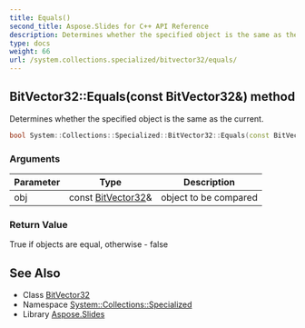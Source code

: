 ```yaml
---
title: Equals()
second_title: Aspose.Slides for C++ API Reference
description: Determines whether the specified object is the same as the current.
type: docs
weight: 66
url: /system.collections.specialized/bitvector32/equals/
---
```

## BitVector32::Equals(const BitVector32\&) method


Determines whether the specified object is the same as the current.

```cpp
bool System::Collections::Specialized::BitVector32::Equals(const BitVector32 &obj)
```


### Arguments

| Parameter | Type | Description |
| --- | --- | --- |
| obj | const [BitVector32](../)\& | object to be compared |

### Return Value

True if objects are equal, otherwise - false

## See Also

* Class [BitVector32](../)
* Namespace [System::Collections::Specialized](../../)
* Library [Aspose.Slides](../../../)
